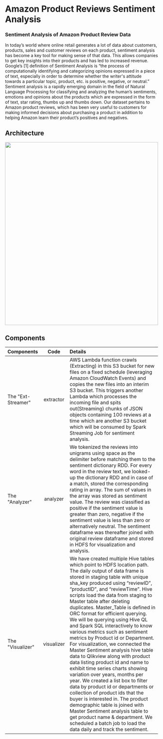 # Amazon Product Reviews Sentiment Analysis
### Sentiment Analysis of Amazon Product Review Data

In today’s world where online retail generates a lot of data about customers, products, sales and customer reviews on each product, sentiment analysis has become a key tool for making sense of that data. This  allows companies to get key insights into their products and has led to increased revenue. Google’s [1] definition of Sentiment Analysis is “the process of computationally identifying and categorizing opinions expressed in a piece of text, especially in order to determine whether the writer's attitude towards a particular topic, product, etc. is positive, negative, or neutral.” Sentiment analysis is a rapidly emerging domain in the  field  of  Natural  Language Processing for classifying and analyzing the  human’s  sentiments, emotions and opinions  about   the   products   which   are expressed  in  the  form  of  text,  star  rating,  thumbs  up and thumbs  down. Our dataset  pertains to Amazon product reviews, which has been very useful  to customers for making informed decisions about purchasing a product in addition to helping  Amazon learn their product’s positives and negatives.


## Architecture
<img src="https://user-images.githubusercontent.com/12944490/56706666-d2196600-66e3-11e9-9683-022d63600116.png" width="100%" height="600">

## Components

| Components           | Code          | Details          |
|:-------------        |:-------------:|:---------------|
| The "Ext-Streamer"   | extractor |AWS Lambda function crawls (Extracting) in this S3 bucket for new files on a fixed schedule (leveraging Amazon CloudWatch Events) and copies the new files into an interim S3 bucket. This triggers another Lambda which processes the incoming file and spits out(Streaming) chunks of JSON objects containing 100 reviews at a time which are another S3 bucket which will be consumed by Spark Streaming Job for sentiment analysis.|
| The "Analyzer"       | analyzer      |We tokenized the reviews into unigrams using space as the delimiter before matching them to the sentiment dictionary RDD. For every word in the review text, we looked-up the dictionary RDD and in case of a match, stored the corresponding rating in array. The sum of values in the array was stored as sentiment value. The review was classified as positive if the sentiment value is greater than zero, negative if the sentiment value is less than zero or alternatively neutral. The sentiment dataframe was thereafter joined with original review dataframe and stored in HDFS for visualization and analysis. |
| The "Visualizer"     | visualizer      |We have created multiple Hive tables which point to HDFS location path. The daily output of data frame is stored in staging table with unique sha_key produced using “reviewID”, “productID”, and “reviewTime”. Hive scripts load the data from staging to Master table after deleting duplicates. Master_Table is defined in ORC format for efficient querying. We will be querying using Hive QL and Spark SQL interactively to know various metrics such as sentiment metrics by Product id or Department. For visualization, we connected the Master Sentiment analysis hive table data to Qlikview along with product data listing product id and name to exhibit time series charts showing variation over years, months per year. We created a list box to filter data by product id or departments or collection of product ids that the buyer is interested in. The product demographic table is joined with Master Sentiment analysis table to get product name & department. We scheduled a batch job to load the data daily and track the sentiment.|
